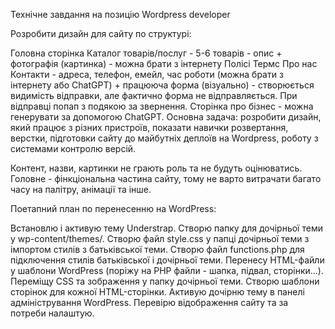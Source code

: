 Технічне завдання на позицію Wordpress developer

Розробити дизайн для сайту по структурі:

Головна сторінка
Каталог товарів/послуг - 5-6 товарів - опис + фотографія (картинка) - можна брати з інтернету
Полісі
Термс
Про нас
Контакти - адреса, телефон, емейл, час роботи (можна брати з інтернету або ChatGPT) + працююча форма (візуально) - створюється видимість відправки, але фактично форма не відправляється. При відправці попап з подякою за звернення.
Сторінка про бізнес - можна генерувати за допомогою ChatGPT.
Основна задача: розробити дизайн, який працює з різних пристроїв, показати навички розвертання, верстки, підготовки сайту до майбутніх деплоїв на Wordpress, роботу з системами контролю версій.

Контент, назви, картинки не грають роль та не будуть оцінюватись. Головне - фінкціональна частина сайту, тому не варто витрачати багато часу на палітру, анімації та інше.

Поетапний план по перенесенню на WordPress:

Встановлю і активую тему Understrap.
Створю папку для дочірньої теми у wp-content/themes/.
Створю файл style.css у папці дочірньої теми з імпортом стилів з батьківської теми.
Створю файл functions.php для підключення стилів батьківської і дочірньої теми.
Перенесу HTML-файли у шаблони WordPress (поріжу на PHP файли - шапка, підвал, сторінки...).
Переміщу CSS та зображення у папку дочірньої теми.
Створю шаблони сторінок для кожної HTML-сторінки.
Активую дочірню тему в панелі адміністрування WordPress.
Перевірю відображення сайту та за потреби налаштую.